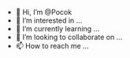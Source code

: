 - 👋 Hi, I’m @Pocok
- 👀 I’m interested in ...
- 🌱 I’m currently learning ...
- 💞️ I’m looking to collaborate on ...
- 📫 How to reach me ...

<!---
Pocok/Pocok is a ✨ special ✨ repository because its `README.md` (this file) appears on your GitHub profile.
You can click the Preview link to take a look at your changes.
--->
